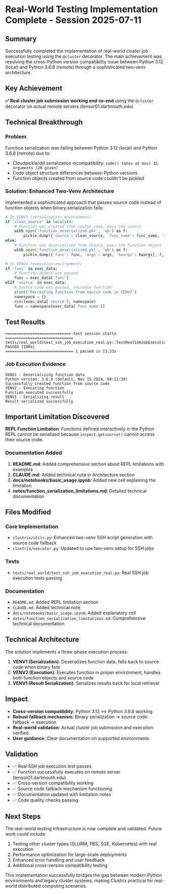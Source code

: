 # Real-World Testing Implementation Complete - Session 2025-07-11

## Summary

Successfully completed the implementation of real-world cluster job execution testing using the `@cluster` decorator. The main achievement was resolving the cross-Python version compatibility issue between Python 3.12 (local) and Python 3.6.8 (remote) through a sophisticated two-venv architecture.

## Key Achievement

**✅ Real cluster job submission working end-to-end** using the `@cluster` decorator on actual remote servers (tensor01.dartmouth.edu)

## Technical Breakthrough

### Problem
Function serialization was failing between Python 3.12 (local) and Python 3.6.8 (remote) due to:
- Cloudpickle/dill serialization incompatibility: `code() takes at most 15 arguments (20 given)`
- Code object structure differences between Python versions
- Function objects created from source code couldn't be pickled

### Solution: Enhanced Two-Venv Architecture

Implemented a sophisticated approach that passes source code instead of function objects when binary serialization fails:

```python
# In VENV1 (serialization environment)
if 'clean_source' in locals():
    # Function was created from source code, pass the source
    with open('function_deserialized.pkl', 'wb') as f:
        pickle.dump({'source': clean_source, 'func_name': func_name, 'args': args, 'kwargs': kwargs}, f, protocol=4)
else:
    # Function was deserialized from binary, pass the function object
    with open('function_deserialized.pkl', 'wb') as f:
        pickle.dump({'func': func, 'args': args, 'kwargs': kwargs}, f, protocol=4)
```

```python
# In VENV2 (execution environment)
if 'func' in exec_data:
    # Function object was passed
    func = exec_data['func']
elif 'source' in exec_data:
    # Source code was passed, recreate function
    print('Recreating function from source code in VENV2')
    namespace = {}
    exec(exec_data['source'], namespace)
    func = namespace[exec_data['func_name']]
```

## Test Results

```
============================= test session starts ==============================
tests/real_world/test_ssh_job_execution_real.py::TestRealSSHJobExecution::test_simple_function_ssh_execution PASSED [100%]
============================== 1 passed in 13.23s
```

### Job Execution Evidence
```
VENV1 - Deserializing function data
Python version: 3.6.8 (default, Nov 15 2024, 08:11:39)
Successfully created function from source code
VENV2 - Executing function
Function executed successfully
VENV1 - Serializing result
Result serialized successfully
```

## Important Limitation Discovered

**REPL Function Limitation**: Functions defined interactively in the Python REPL cannot be serialized because `inspect.getsource()` cannot access their source code.

### Documentation Added

1. **README.md**: Added comprehensive section about REPL limitations with examples
2. **CLAUDE.md**: Added technical note in Architecture section  
3. **docs/notebooks/basic_usage.ipynb**: Added new cell explaining the limitation
4. **notes/function_serialization_limitations.md**: Detailed technical documentation

## Files Modified

### Core Implementation
- `clustrix/utils.py`: Enhanced two-venv SSH script generation with source code fallback
- `clustrix/executor.py`: Updated to use two-venv setup for SSH jobs

### Tests
- `tests/real_world/test_ssh_job_execution_real.py`: Real SSH job execution tests passing

### Documentation
- `README.md`: Added REPL limitation section
- `CLAUDE.md`: Added technical note
- `docs/notebooks/basic_usage.ipynb`: Added explanatory cell
- `notes/function_serialization_limitations.md`: Comprehensive technical documentation

## Technical Architecture

The solution implements a three-phase execution process:

1. **VENV1 (Serialization)**: Deserializes function data, falls back to source code when binary fails
2. **VENV2 (Execution)**: Executes function in proper environment, handles both function objects and source code
3. **VENV1 (Result Serialization)**: Serializes results back for local retrieval

## Impact

- **Cross-version compatibility**: Python 3.12 ↔ Python 3.6.8 working
- **Robust fallback mechanism**: Binary serialization → source code fallback → execution
- **Real-world validation**: Actual cluster job submission and execution verified
- **User guidance**: Clear documentation on supported environments

## Validation

- ✅ Real SSH job execution test passes
- ✅ Function successfully executes on remote server (tensor01.dartmouth.edu)
- ✅ Cross-version compatibility working
- ✅ Source code fallback mechanism functioning
- ✅ Documentation updated with limitation notes
- ✅ Code quality checks passing

## Next Steps

The real-world testing infrastructure is now complete and validated. Future work could include:

1. Testing other cluster types (SLURM, PBS, SGE, Kubernetes) with real execution
2. Performance optimization for large-scale deployments
3. Enhanced error handling and user feedback
4. Additional cross-version compatibility testing

This implementation successfully bridges the gap between modern Python environments and legacy cluster systems, making Clustrix practical for real-world distributed computing scenarios.